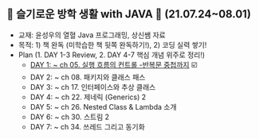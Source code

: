 ## 🐳 슬기로운 방학 생활 with JAVA 📆 (21.07.24~08.01)

* 교재: 윤성우의 열혈 Java 프로그래밍, 상신쌤 자료
* 목적: 1) 책 완독 (미학습한 책 뒷쪽 완독하기!), 2) 코딩 실력 쌓기!
* Plan (1. DAY 1-3 Review, 2. DAY 4-7 핵심 개념 위주로 정리!)
  - [DAY 1: ~ ch 05. 실행 흐름의 컨트롤
    -반복문 중첩까지](https://github.com/Yejin-Carol/DailyPractice/blob/main/JavaReview/DAY1.md)  ☑️
  - DAY 2: ~ ch 08. 패키지와 클래스 패스
  - DAY 3: ~ ch 17. 인터페이스와 추상 클래스 
  - DAY 4: ~ ch 22. 제네릭 (Generics) 2
  - DAY 5: ~ ch 26. Nested Class & Lambda 소개
  - DAY 6: ~ ch 30. 스트림 2
  - DAY 7: ~ ch 34. 쓰레드 그리고 동기화

